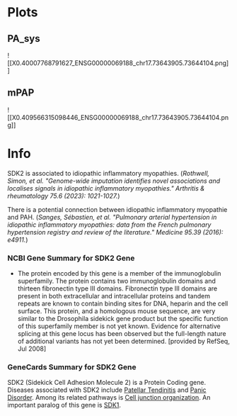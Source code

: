 # Plots
## PA_sys
![[X0.40007768791627_ENSG00000069188_chr17.73643905.73644104.png]]
## mPAP
![[X0.409566315098446_ENSG00000069188_chr17.73643905.73644104.png]]

# Info
SDK2 is associated to idiopathic inflammatory myopathies.
(*Rothwell, Simon, et al. "Genome-wide imputation identifies novel associations and localises signals in idiopathic inflammatory myopathies." Arthritis & rheumatology 75.6 (2023): 1021-1027.*) 

There is a potential connection between idiopathic inflammatory myopathie and PAH.
(*Sanges, Sébastien, et al. "Pulmonary arterial hypertension in idiopathic inflammatory myopathies: data from the French pulmonary hypertension registry and review of the literature." Medicine 95.39 (2016): e4911.*)

### NCBI Gene Summary for SDK2 Gene

[](https://www.ncbi.nlm.nih.gov/gene/54549)

- The protein encoded by this gene is a member of the immunoglobulin superfamily. The protein contains two immunoglobulin domains and thirteen fibronectin type III domains. Fibronectin type III domains are present in both extracellular and intracellular proteins and tandem repeats are known to contain binding sites for DNA, heparin and the cell surface. This protein, and a homologous mouse sequence, are very similar to the Drosophila sidekick gene product but the specific function of this superfamily member is not yet known. Evidence for alternative splicing at this gene locus has been observed but the full-length nature of additional variants has not yet been determined. [provided by RefSeq, Jul 2008]
    

### GeneCards Summary for SDK2 Gene

SDK2 (Sidekick Cell Adhesion Molecule 2) is a Protein Coding gene. Diseases associated with SDK2 include [Patellar Tendinitis](http://www.malacards.org/card/patellar_tendinitis "See Patellar Tendinitis at MalaCards") and [Panic Disorder](http://www.malacards.org/card/panic_disorder "See Panic Disorder at MalaCards"). Among its related pathways is [Cell junction organization](https://pathcards.genecards.org/card/cell_junction_organization "See Cell junction organization at Pathcards"). An important paralog of this gene is [SDK1](https://www.genecards.org/cgi-bin/carddisp.pl?gene=SDK1).




